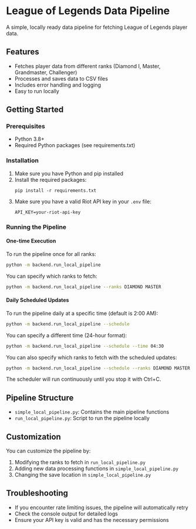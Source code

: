 # League of Legends Data Pipeline

A simple, locally ready data pipeline for fetching League of Legends player data.

## Features

- Fetches player data from different ranks (Diamond I, Master, Grandmaster, Challenger)
- Processes and saves data to CSV files
- Includes error handling and logging
- Easy to run locally

## Getting Started

### Prerequisites

- Python 3.8+
- Required Python packages (see requirements.txt)

### Installation

1. Make sure you have Python and pip installed
2. Install the required packages:
   ```
   pip install -r requirements.txt
   ```
3. Make sure you have a valid Riot API key in your `.env` file:
   ```
   API_KEY=your-riot-api-key
   ```

### Running the Pipeline

#### One-time Execution

To run the pipeline once for all ranks:

```bash
python -m backend.run_local_pipeline
```

You can specify which ranks to fetch:

```bash
python -m backend.run_local_pipeline --ranks DIAMOND MASTER
```

#### Daily Scheduled Updates

To run the pipeline daily at a specific time (default is 2:00 AM):

```bash
python -m backend.run_local_pipeline --schedule
```

You can specify a different time (24-hour format):

```bash
python -m backend.run_local_pipeline --schedule --time 04:30
```

You can also specify which ranks to fetch with the scheduled updates:

```bash
python -m backend.run_local_pipeline --schedule --ranks DIAMOND MASTER
```

The scheduler will run continuously until you stop it with Ctrl+C.

## Pipeline Structure

- `simple_local_pipeline.py`: Contains the main pipeline functions
- `run_local_pipeline.py`: Script to run the pipeline locally

## Customization

You can customize the pipeline by:

1. Modifying the ranks to fetch in `run_local_pipeline.py`
2. Adding new data processing functions in `simple_local_pipeline.py`
3. Changing the save location in `simple_local_pipeline.py`

## Troubleshooting

- If you encounter rate limiting issues, the pipeline will automatically retry
- Check the console output for detailed logs
- Ensure your API key is valid and has the necessary permissions
